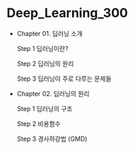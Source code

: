 # Deep_Learning_300

- Chapter 01. 딥러닝 소개

	Step 1 딥러닝이란?
	
	Step 2 딥러닝의 원리
	
	Step 3 딥러닝이 주로 다루는 문제들
	
- Chapter 02. 딥러닝의 원리

	Step 1 딥러닝의 구조
	
	Step 2 비용함수
	
	Step 3 경사하강법 (GMD)
